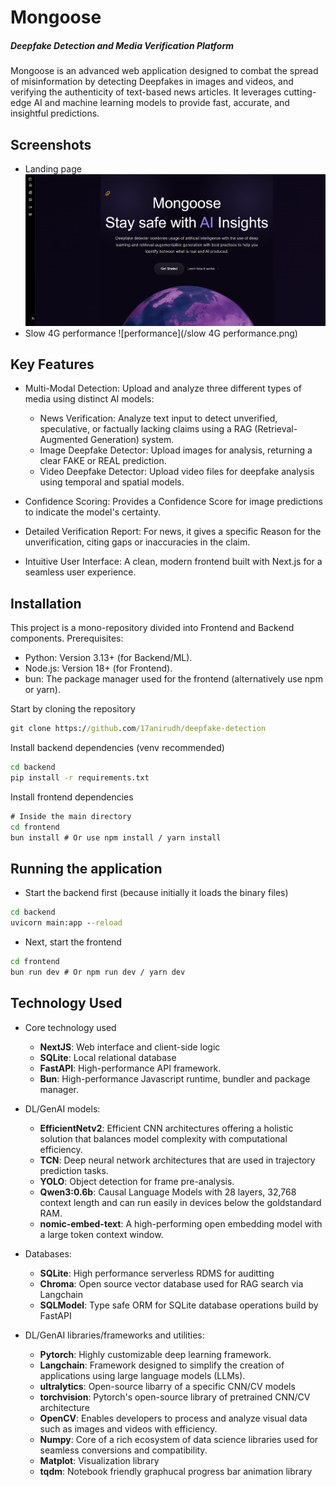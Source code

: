 # Mongoose
##### Deepfake Detection and Media Verification Platform
Mongoose is an advanced web application designed to combat the spread of misinformation by detecting Deepfakes in images and videos, and verifying the authenticity of text-based news articles. It leverages cutting-edge AI and machine learning models to provide fast, accurate, and insightful predictions.

## Screenshots
- Landing page
![Landing](/landing.png)
- Slow 4G performance
![performance](/slow 4G performance.png)

## Key Features
- Multi-Modal Detection: Upload and analyze three different types of media using distinct AI models:
    - News Verification: Analyze text input to detect unverified, speculative, or factually lacking claims using a RAG (Retrieval-Augmented Generation) system.
    - Image Deepfake Detector: Upload images for analysis, returning a clear FAKE or REAL prediction.
    - Video Deepfake Detector: Upload video files for deepfake analysis using temporal and spatial models.

- Confidence Scoring: Provides a Confidence Score for image predictions to indicate the model's certainty.
- Detailed Verification Report: For news, it gives a specific Reason for the unverification, citing gaps or inaccuracies in the claim.
- Intuitive User Interface: A clean, modern frontend built with Next.js for a seamless user experience.

## Installation
This project is a mono-repository divided into Frontend and Backend components.
Prerequisites:
- Python: Version 3.13+ (for Backend/ML).
- Node.js: Version 18+ (for Frontend).
- bun: The package manager used for the frontend (alternatively use npm or yarn).

Start by cloning the repository
```cmd
git clone https://github.com/17anirudh/deepfake-detection
```
Install backend dependencies (venv recommended)
```cmd
cd backend
pip install -r requirements.txt
```
Install frontend dependencies
```cmd
# Inside the main directory
cd frontend
bun install # Or use npm install / yarn install
```

## Running the application
- Start the backend first (because initially it loads the binary files)
```cmd
cd backend
uvicorn main:app --reload
```
- Next, start the frontend
```cmd
cd frontend
bun run dev # Or npm run dev / yarn dev
```

## Technology Used
- Core technology used
    - **NextJS**: Web interface and client-side logic
    - **SQLite**: Local relational database
    - **FastAPI**: High-performance API framework.
    - **Bun**: High-performance Javascript runtime, bundler and package manager.

- DL/GenAI models:
    - **EfficientNetv2**: Efficient CNN architectures offering a holistic solution that balances model complexity with computational efficiency.
    - **TCN**: Deep neural network architectures that are used in trajectory prediction tasks.
    - **YOLO**: Object detection for frame pre-analysis.
    - **Qwen3:0.6b**: Causal Language Models with 28 layers, 32,768 context length and can run easily in devices below the goldstandard RAM.
    - **nomic-embed-text**: A high-performing open embedding model with a large token context window.

- Databases:
    - **SQLite**: High performance serverless RDMS for auditting
    - **Chroma**: Open source vector database used for RAG search via Langchain
    - **SQLModel**: Type safe ORM for SQLite database operations build by FastAPI

- DL/GenAI libraries/frameworks and utilities:
    - **Pytorch**: Highly customizable deep learning framework.
    - **Langchain**:  Framework designed to simplify the creation of applications using large language models (LLMs).
    - **ultralytics**: Open-source libarry of a specific CNN/CV models 
    - **torchvision**: Pytorch's open-source library of pretrained CNN/CV architecture
    - **OpenCV**: Enables developers to process and analyze visual data such as images and videos with efficiency.
    - **Numpy**:  Core of a rich ecosystem of data science libraries used for seamless conversions and compatibility.
    - **Matplot**: Visualization library
    - **tqdm**: Notebook friendly graphucal progress bar animation library